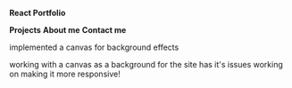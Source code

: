 **React Portfolio**

**Projects**
**About me**
**Contact me**

implemented a canvas for background effects

working with a canvas as a background for the site has it's issues
working on making it more responsive!

